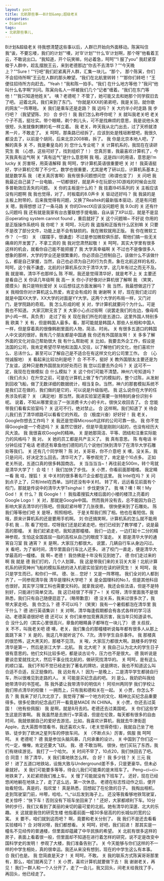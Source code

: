 ```yaml
---
layout: post
title: 北航那些事——B计划&amp;超级老关
categories:
- Diandian
tags:
- 北航那些事儿, 
---
```

B计划&超级老关 待我想清楚这些事以后，人群已开始向外面移动。陈寅叫住我“诶，不要忘喽，我们的计划”“噢，对‘B’计划”“什么‘B’计划啊，那个呀”他看着王云，不敢说出口。“我知道，开个玩笑嘛，何必着急，呵呵”“I 服了you” 我赶紧穿梭于人群中，趁乱摆脱王云，来到老德那边“你去不去清华？”“今天晚上？”“Sure！”“行吧”我们赶紧离开人群，汇集一块儿。“那个， 那个陈寅，你们不会招待所啊”王云在人群的那头瞭望。“我们在北航里转转！”“那你们转吧！”王便往招待所方向赶去。“Yeah！”我和陈一拍手。“我们 在什么地方等他？”我问“他叫什么名字啊”刘问。陈寅向名人一样被我们几个“记者”缠着。“我们在东门等他！”“我只知道他姓关”。 咦？老德呢？ 不管了，她可能又去和她那个同学叙旧去了吧。 迎着北风，我们来到了东门。 “你就是XXX的弟弟吧，我是关羽，就你歌的网友”一阵寒暄。 关 我们是乘车还是走路？ 我 远吗？ 关 大约半小时走路 我 步行吧？（我望望陈、刘） 合 步行！ 我 我们怎么称呼你呢？ 关 就叫我老关吧 老关个子不高，挺壮实。带个眼睛，剃个刺儿头，可不是找麻烦的意思，我是说他头发很短，头发就像刺猬的毛一样立着。 我 老关，昨天我从北门出去，过了天桥就漆黑一片，不敢走了。 关 呵呵，那条路已经拆了，应该到处是残垣断壁吧，我很久都没去了，以前是个胡同，后来北京2008嘛，拆了。 我 你是北京本地人吧，了解的真多 关 不，我是秦皇岛的 刘 您什么专业呢？ 关 计算机系的，我现在在读研究生 我 （心想，这些可好了，找到组织了！） 您真厉害，我最喜欢计算机了，今天我真有运气啊 关 “真有运气”是什么意思啊 我 哦，这是四川的用语，意思是I’m lucky 关 厉害呀，用英语解释 我 呵呵，学计算机英语很重要吧 关 对！ 我英语挺好，学计算机它帮了不少忙。数学也很重要，尤其是考了研以后，计算机系基本上就是数学系 我 （老关真厉害啊）我有很多问题想问您（称谓也变了） 关 问吧 我 我最近自己装了一台电脑，一切都很好，就是声卡在玩部分3D游戏的时候会出现多普勒效应丢失的问题。 关 你的主板是什么的？ 我 技嘉I945系列的 关 主板应该没有问题啊 我 我也觉得，对了，时板载的8.0声卡 关 驱动还好吗？ 我 我装的是主板上附带的，后来我觉得有问题，又换了Realtek的最新版本驱动，还是有问题 关 嗯，我得想想 过了一条马路 关 你的DirectX应该没问题吧 我 9.0c的 关 还有什么问题吗 我 还有就是我家有台古董联想手提电脑，自从装了XP以后，就是不是显示operating system cannot found ，重启就好了 关 这个问题嘛~ 不好说 你用的是正版操作系统吗 我 你呢？ 关 呵呵，3元的 我 盗版和正版有什么区别嘛 关 只要不是改了部分文件，功能上是不会有缺损的。我在微软就用正版。 我 你在微软工作？（一惊） 关 （摆摆手，很谦虚）不过是参加微软俱乐部，帮他们搞一些无关痛痒的开发罢了，不拿工资的 我 我对您肃然起敬！ 关 呵呵，其实大学里有很多这样的机会，就看你自己能不能把握了 我 大学真幸福啊 关 不过也不是像很多人想象的那样，大学的学业还是很繁重的，你必须自己控制自己，该做什么不该做什么，都是自己掌握，当然，自己也必须为自己的行为负责。象在北航这样的名校，呵呵，这个我不谦虚，北航的计算机系仅次于清华大学，这几年有过之而无不及。 我 就是嘛，清华不也那样么 陈 不啊，我还是觉得清华好，就是考不上 关 主要还是看自己 关 你读几年级啊 我 高一 关 你小子好像对计算机很了解啊 我 （笑笑，摸摸头）我只是特别爱好 关 以后想往这方面发展吗？ 我 当然，我最想做这行了 关 我相信你对计算机这么热爱，肯定会有成的 我 谢谢啊 关 好，现在我们走过的就是中国XX大学，XX大学的对面是YY大学。这两个大学的布局一样，又门对门，是学院路的奇观。 我 怎么形成的呢 关 对，学计算机就要问个为什么。可是我也不知道。 大家沉默无言了 关 大家小心点过街啊（说罢走我们的左边，像母鸡护小鸡一样。真负责） 走过了街 关 现在我们所在的是五道口，这里外国人特别多 我 欧美？ 关 有，但是韩国人最多。看，那可能就是韩国人 那些人长相和中国人一样，但是穿着真的很像韩剧里面的人物，简洁、时尚。 关 有很多五道口的韩国人中文说的很好。我有几个朋友都是中国通 我 你还有外国朋友啊！ 关 多多了解外面的文化对自己帮助很大 我 有什么帮助呢 关 比如，我要去外企工作，假设是法国的公司，我肯定希望尽早地和法国人交往，以了解他们的文化，他们喜欢什么、忌讳什么，甚至可以了解自己是不适合在有这样文化的公司里工作。 合 （心悦诚服地） 关 看起来比较功利是吧？ 合 不不不，挺好 关 教外国朋友主要还是为了友谊，这种只是教外国朋友的好处而已 我 您以后要去外企吗？ 关 这可不一定，我现在在做模拟 合 什么模拟？ 关 这个你们可能不清楚。神州六号知道吗？（我们点头）在升空之前，可是在计算机上做了专门的模拟的，整个过陈，从发射到回收飞船，做了无数详细的数据统计，相当复杂。当然，神六的那套模拟系统不是我们正在做的，我们做的是它的，可以说是升级版吧。 我 这么说你在大学的任务涉及机密？ 关 （满足地）那当然，我进实验室还需要一张特制的身份识别卡呢。 说着，不知从哪里变出了一张消费卡大小的卡片。很快又收回去了。 合 您能带我们看看实验室吗？ 关 这可不行。绝对禁止。 合 这样啊。我们知道了 关 待会儿我们去了清华顺路可以看看它的外观。 合（极度兴奋）好好好！ 我 老关，Google你想去工作吗？ 关 我还是觉得Microsoft这样的公司可靠一些。 我 你不觉得Google是一个奇迹吗？ 关 虽然它很好，但是毕竟是刚刚兴起的，也没有经历大风大浪。 我 我很喜欢Google的精神。 关 是她那简洁、平等、团结和注重实际能力的风格吗？ 我 对。 关 她的员工都是共产主义了。 我 真有意思。 陈 有电话 半分钟后挂了电话 老德还有章鱼他们德阳的几个说他们快到清华了在清华大学石雕处等我们。 关 还有几个同学啊？ 陈 对，关哥哥，你不介意吧 关 噢，没关系，我只是问问，好决定怎么回去。清华可大了，等参观完了，肯定是个10点多。 正如老关所说，五道口真的很多韩国商店。 关 当当当当~！再往前走500m，转个弯就是清华大学了！ 合 哇！！ 我们加快了步伐。 关 小贾，你看前面那幢楼。 我定睛一看 我 哇，搜狐！ 关 中关村的很多著名IT企业都在这里。 我 Intel在吗？ 关 问到点子上了，只有Intel在西单。当时还没有中关村。 转了弯，远远看见前面有个校门，那就是传说中的清华大学Tsinghai！ 步伐更快了。 我 咦？噢！啊！My God！ 关 什么？ 我 Google！！ 我指着搜狐大楼后面的小楼的楼顶上亮着的Google Logo！ 关 对，那就是Google中国。 然而我并没有去，总不能因为自己影响大家去清华的行陈吧。但我赶紧咔嚓了几张夜景。 很快便来到了石雕处。 陈 我们等等他们吧 关 是呀，照照相吧。 于是关帮我们照了相。他也在看短信。我 哦，原来计算机系的还是要用手机啊。 刘 你还搞笑啊，计算机系的怎么就不能用手机 我 … 陈 看了短信，哎呀我们还是赶紧走吧，他们已经到了教学楼了，说是最高的那幢。 关 我们赶紧走吧，我知道那幢楼。 我们一边走，一边打起十二分的精神参观，生怕这全国首屈一指的高校从自己的眼皮下溜走。 关 那是清华大学的通宵自习室 我 通宵？ 关 是啊，大家压力都很大。 说罢，几辆自行车从身边闪过。 关 看吧，为了省时间，清华里面自行车比人还多。 进了校门一直走，便是清华大学最高的一幢楼。 我 啊~ 老德！ 我仿佛是十年没有见到她了。 德 你们走过来的啊 我 就是 德 我们打的，几个人划算。 我 这是带我们来的关羽关大哥！北航计算机系的研究神州飞船的模拟系统的进入机密实验室的在读的研究生！ 关 呵呵，我只是学生而已，和你们一样。 德、张… 您好！ 又是一阵寒暄。 我们全对的人都到齐了，一同参观清华我 清华是理科大学吧？ 关 是全国理科的No.1，但是其他科目也很好。其实学习理工科也需要文科的。就拿我说吧，我还会些法语，但是不是特别好，只能进行简单交流。 我 这已经很了不得了~！ 关 哎呀，清华里面我不是很熟悉，我们只有自己随便逛逛了。（略带歉意） 德 没关系，我来过很多次了，我带大家走吧。 我 你怎么？ 德 不可以吗？（笑笑）我有一个暑假都泡在清华里 我 干什么？ 德 进行英语集训！ 关 对啊，清华每逢假期都会有各式各样的学习活动。老德英语很好吧 德 还可以 关 你们来参加竞赛真厉害，我当年只知道读书。 合 没什么的（其实心里很高兴，章鱼的眼睛鼻子都咪在一块儿了） 德 关叔叔， 关 不不，叫我老关吧 德 噢，老关，我们集合的那幢楼听说每年都有很多人从那上面跳下来？ 关 是的，我这几年就听说了6、7次。清华学生自杀事件。 我 那楼真的很恐怖，这大黑天的，那楼不见顶。 关 唉，大家压力都很大啊。跳楼多的学校清华是第一，然后是浙江大学…北航。 我 北大呢？ 关 我自己认为北大的学生日子很有意思的。他们文科比较多吧，都是谈古论今，压力也不是很大。 德 我听说是要谈恋爱就找北大，然后干事业找北航的，做研究找清华的。 关 呵呵，是有这么的顺口溜。 我们不知不觉已经走到了著名的牌坊，说是牌坊，我也不知道这么叫合适不合适，反正挺像的。 我 远处有人！ 因为一是晚上，二是清华学生都骑自行车，所以很难见到走路的人。 关 可能是买纪念品的吧。 刘 是么，我奶奶叫我给她带清华的书签呢。 陈 我外婆让我带清华的明信片！ 阿坝州两同学 我们学校让我们带点清华的校徽！ 一拥而上，只有我和德和关在一起。 关 小贾，你怎么不去？ 我 我来了好几次北京了，我觉得了解一个地方的文化、精神比买纪念品重要得多。很多伦敦的纪念品打开一看竟是MADE IN CHINA。 关 小贾，你还去过英国！（他有些佩服） 我 是啊，就是8月去的。老德还去过美国呢。 关 你们这些学生这是厉害啊。 我 我虽然是去旅行+学英语，但是在伦敦，每天都有很多的自由时间，我就依据自己的爱好去游览。比如，我喜欢计算机，我就去牛津街逛Apple，去大英图书馆看书，我还喜欢火车，（老关觉得奇怪），我就自己坐了地铁、徒步到了欧洲之星列车的停放车间。 关 （不断点头）厉害，佩服 我 呵呵呵。 关 老德呢？ 德 我是参加头脑风暴，几何承重的设计。 关 中国到了你们这一代一定，囎囎，肯定还要大飞跃。 我、德 不敢当啊。 很快，他们买玩了东西，我们有继续游览。 我打了一个哈欠。 关 时间不早了，10点20，我们快回去了吧。 合 同意！ 除了清华， 关 我们乘地铁怎么样。 合 好！ 我 多少钱？ 关 三元 我 好！ 进了五道口地铁站，设施大致与Underground差不多，只是更豪华。但未必豪就好。 关 我们可能要多等等，待会儿我们可能乘的是末班车了。 Peng~ci~ci~ 地铁来了，关赶紧把我们推上车。 关 慢了可能就没有下班车了。 还好，现在已经悠闲地躺在地铁上了，走了这么远，第一次休息。 老德在标志性动作之后，便开始看短信。真是的，指欢堂！ 真是熟悉，回想起了在伦敦的日子。 我掏出相机，走到驾驶室门前，咔嚓，哈哈，^\\\_^以后发到海子上。 还没等我看够地铁驾驶室，老关惊呼：“快下车！否则没有下班车坐回来了！” 还好，大家都顺利下车。10分钟的步行，我们又看到了美丽的亲切的最可爱的北航。她有清华的深邃、北大的乐趣。 关 这就是我住的研究生楼 他指着前面一幢30多层高的的长城似的宽的公寓。 关 要不，咱们就到这而吧？ 啊，竟要和老关分别了。 我 我们不是还去看看实验楼吗？ 合 对呀对呀，我们都想看。 关 呵呵，好吧，我们前进！ 那其实是一幢名不见经传的普通楼，但里面却蕴藏了中华民族的希望。 关 北航有很多这样的房子，表面上看着很一般，但里面却不知道在进行着怎样的研究，说不定是改变中国科学史的发明！ 参观了大楼，我们准备告别了。 关 今天能够与你们这样的不一样的中学生相处，真的很幸运。我还从来没有想到，现在的中学生这么有本事。 合 我们也是。 我 您简直是天才！ 关 呵呵，不敢。 关 我的联系方式陈寅哥哥那里有，那么，咱们就再见了！ 关 小贾，喜欢计算机就要做下去！ 我 谢谢老关，再见！ 我们一群人和一个人分开了，走了一会儿，我又回头，间老关给我找了手，再回头，他已经走了。